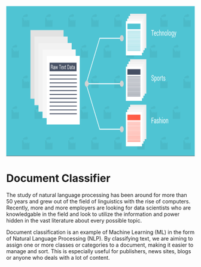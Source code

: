 <img src="Screenshots/doc_class_README.png" width='900' height='400'/>

# Document Classifier

The study of natural language processing has been around for more than 50 years and grew out of the field of linguistics with the rise of computers. Recently, more and more employers are looking for data scientists who are knowledgable in the field and look to utilize the information and power hidden in the vast literature about every possible topic. 

Document classification is an example of Machine Learning (ML) in the form of Natural Language Processing (NLP). By classifying text, we are aiming to assign one or more classes or categories to a document, making it easier to manage and sort. This is especially useful for publishers, news sites, blogs or anyone who deals with a lot of content. 
